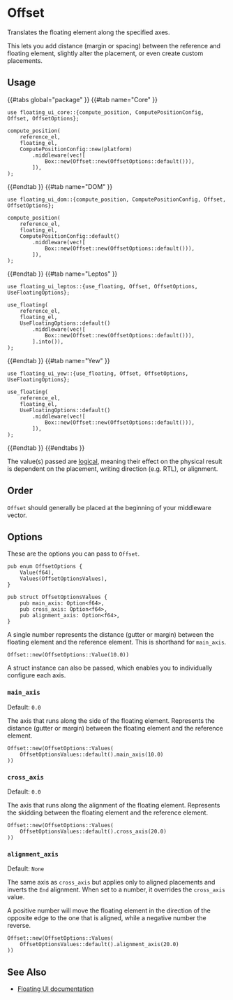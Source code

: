 # Offset

Translates the floating element along the specified axes.

This lets you add distance (margin or spacing) between the reference and floating element, slightly alter the placement, or even create
custom placements.

<!-- TOOD: demo -->

## Usage

{{#tabs global="package" }}
{{#tab name="Core" }}

```rust,ignore
use floating_ui_core::{compute_position, ComputePositionConfig, Offset, OffsetOptions};

compute_position(
    reference_el,
    floating_el,
    ComputePositionConfig::new(platform)
        .middleware(vec![
            Box::new(Offset::new(OffsetOptions::default())),
        ]),
);
```

{{#endtab }}
{{#tab name="DOM" }}

```rust,ignore
use floating_ui_dom::{compute_position, ComputePositionConfig, Offset, OffsetOptions};

compute_position(
    reference_el,
    floating_el,
    ComputePositionConfig::default()
        .middleware(vec![
            Box::new(Offset::new(OffsetOptions::default())),
        ]),
);
```

{{#endtab }}
{{#tab name="Leptos" }}

```rust,ignore
use floating_ui_leptos::{use_floating, Offset, OffsetOptions, UseFloatingOptions};

use_floating(
    reference_el,
    floating_el,
    UseFloatingOptions::default()
        .middleware(vec![
            Box::new(Offset::new(OffsetOptions::default())),
        ].into()),
);
```

{{#endtab }}
{{#tab name="Yew" }}

```rust,ignore
use floating_ui_yew::{use_floating, Offset, OffsetOptions, UseFloatingOptions};

use_floating(
    reference_el,
    floating_el,
    UseFloatingOptions::default()
        .middleware(vec![
            Box::new(Offset::new(OffsetOptions::default())),
        ]),
);
```

{{#endtab }}
{{#endtabs }}

The value(s) passed are [logical](https://developer.mozilla.org/en-US/docs/Web/CSS/CSS_logical_properties_and_values), meaning their effect on the physical result is dependent on the placement, writing direction (e.g. RTL), or alignment.

## Order

`Offset` should generally be placed at the beginning of your middleware vector.

## Options

These are the options you can pass to `Offset`.

```rust,ignore
pub enum OffsetOptions {
    Value(f64),
    Values(OffsetOptionsValues),
}

pub struct OffsetOptionsValues {
    pub main_axis: Option<f64>,
    pub cross_axis: Option<f64>,
    pub alignment_axis: Option<f64>,
}
```

A single number represents the distance (gutter or margin) between the floating element and the reference element. This is shorthand for `main_axis`.

```rust,ignore
Offset::new(OffsetOptions::Value(10.0))
```

A struct instance can also be passed, which enables you to individually configure each axis.

### `main_axis`

Default: `0.0`

The axis that runs along the side of the floating element. Represents the distance (gutter or margin) between the floating element and the reference element.

```rust,ignore
Offset::new(OffsetOptions::Values(
    OffsetOptionsValues::default().main_axis(10.0)
))
```

<!-- Here’s how it looks on the four sides: TOOD: demo -->

### `cross_axis`

Default: `0.0`

The axis that runs along the alignment of the floating element. Represents the skidding between the floating element and the reference element.

```rust,ignore
Offset::new(OffsetOptions::Values(
    OffsetOptionsValues::default().cross_axis(20.0)
))
```

<!-- Here’s how it looks on the four sides: TOOD: demo -->

### `alignment_axis`

Default: `None`

The same axis as `cross_axis` but applies only to aligned placements and inverts the `End` alignment. When set to a number, it overrides the `cross_axis` value.

A positive number will move the floating element in the direction of the opposite edge to the one that is aligned, while a negative number the reverse.

```rust,ignore
Offset::new(OffsetOptions::Values(
    OffsetOptionsValues::default().alignment_axis(20.0)
))
```

<!-- Here’s how it differentiates from crossAxis: TODO: demo -->

<!-- ## Creating Custom Placements

While you can only choose 12 different placements as part of the core library, you can use the `Offset` middleware to create **any** placement you want.

For example, although the library doesn’t provide a placement for centering on both axes, offset enables this via the function option by allowing you to read the rects:

```rust,ignore
Offset::new_derivable_fn()
``` -->

## See Also

-   [Floating UI documentation](https://floating-ui.com/docs/offset)
